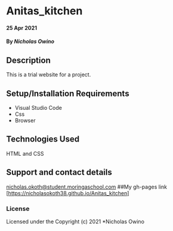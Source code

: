 # Anitas_kitchen
#### 25 Apr 2021
#### By *Nicholas Owino*
## Description
This is a trial website for a project. 
## Setup/Installation Requirements
* Visual Studio Code
* Css
* Browser
## Technologies Used
HTML and CSS
## Support and contact details
nicholas.okoth@student.moringaschool.com
##My gh-pages link [https://nicholasokoth38.github.io/Anitas_kitchen]
### License
Licensed under the 
Copyright (c) 2021 *Nicholas Owino

